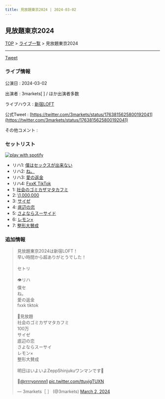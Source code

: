 ```yaml
---
title: 見放題東京2024 | 2024-03-02
---
```

## 見放題東京2024

[TOP](/setlist/) > [ライブ一覧](lives.html) > 見放題東京2024

___

<a href="https://twitter.com/share?ref_src=twsrc%5Etfw" data-text="3markets[ ]セットリスト > 見放題東京2024" class="twitter-share-button" data-via="3markets" data-hashtags="3markets" data-related="3markets" data-show-count="false">Tweet</a>

### ライブ情報

公演日
:    2024-03-02

出演者
:    3markets[ ] / ほか出演者多数

ライブハウス
:    [新宿LOFT](livehouse041.html)

公式Tweet
:    [https://twitter.com/3markets/status/1763815625800192041](https://twitter.com/3markets/status/1763815625800192041)

その他コメント
:    

### セットリスト


[![play with spotify](images/spotify-icon.png)](https://open.spotify.com/playlist/11fOkdl6P6LhCisaMKcscJ)



*  リハ1: [僕はセックスが出来ない](song006.html)
*  リハ2: [ね。](song076.html)
*  リハ3: [愛の返金](song012.html)
*  リハ4: [FxxK TikTok](song082.html)
*  1: [社会のゴミカザマタカフミ](song002.html)
*  2: [\1,000,000](song022.html)
*  3: [サイゼ](song004.html)
*  4: [底辺の恋](song008.html)
*  5: [さよならスーサイド](song013.html)
*  6: [レモン×](song003.html)
*  7: [整形大賛成](song005.html)


### 追加情報



<blockquote class="twitter-tweet"><p lang="ja" dir="ltr">見放題東京2024は新宿LOFT！<br>早い時間から超ありがとうでした！<br><br>セトリ<br><br>👁️リハ<br>僕セ<br>ね。<br>愛の返金<br>fxxk tiktok<br><br>👀見放題<br>社会のゴミカザマタカフミ<br>100万<br>サイゼ<br>底辺の恋<br>さよならスーサイ<br>レモン×<br>整形大賛成<br><br>明日はいよいよZeppShinjukuワンマンです👊<br><br>📸<a href="https://twitter.com/rrrryonnnn1?ref_src=twsrc%5Etfw">@rrrryonnnn1</a> <a href="https://t.co/ttuyjgTUXN">pic.twitter.com/ttuyjgTUXN</a></p>&mdash; 3markets［ ］ (@3markets) <a href="https://twitter.com/3markets/status/1763815625800192041?ref_src=twsrc%5Etfw">March 2, 2024</a></blockquote>
<script async src="https://platform.twitter.com/widgets.js" charset="utf-8"></script>




<script async src="https://platform.twitter.com/widgets.js" charset="utf-8"></script>